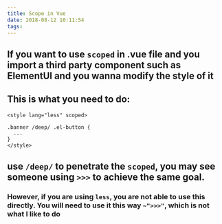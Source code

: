```yaml
---
title: Scope in Vue
date: 2018-08-12 10:11:54
tags:
---
```


## If you want to use `scoped` in .vue file and you import a third party component such as ElementUI and you wanna modify the style of it

## This is what you need to do:

```
<style lang="less" scoped>

.banner /deep/ .el-button {
  ...
}
</style>
```

## use `/deep/` to penetrate the `scoped`, you may see someone using `>>>` to achieve the same goal. 
### However, if you are using `less`, you are not able to use this directly. You will need to use it this way  `~">>>"`, which is not what I like to do
